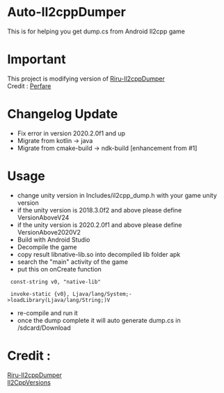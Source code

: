 # Auto-Il2cppDumper
This is for helping you get dump.cs from Android Il2cpp game

# Important
This project is modifying version of [Riru-Il2cppDumper](https://github.com/Perfare/Riru-Il2CppDumper) <br />
Credit : [Perfare](https://github.com/Perfare)

# Changelog Update
- Fix error in version 2020.2.0f1 and up
- Migrate from kotlin -> java
- Migrate from cmake-build -> ndk-build [enhancement from #1]

# Usage 
- change unity version in Includes/il2cpp_dump.h with your game unity version
- if the unity version is 2018.3.0f2 and above please define VersionAboveV24
- if the unity version is 2020.2.0f1 and above please define VersionAbove2020V2 
- Build with Android Studio
- Decompile the game 
- copy result libnative-lib.so into decompiled lib folder apk
- search the "main" activity of the game
- put this on onCreate function
```smali
 const-string v0, "native-lib"
 
 invoke-static {v0}, Ljava/lang/System;->loadLibrary(Ljava/lang/String;)V
```
- re-compile and run it
- once the dump complete it will auto generate dump.cs in /sdcard/Download

# Credit :
[Riru-Il2cppDumper](https://github.com/Perfare/Riru-Il2CppDumper) <br/>
[Il2CppVersions](https://github.com/nneonneo/Il2CppVersions)